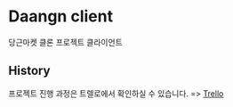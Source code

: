 # Daangn client

당근마켓 클론 프로젝트 클라이언트

## History

프로젝트 진행 과정은 트렐로에서 확인하실 수 있습니다. => [Trello](https://trello.com/b/XGdPEru6/%EB%8B%B9%EA%B7%BC%EB%A7%88%EC%BC%93-%ED%81%B4%EB%A1%A0-%ED%94%84%EB%A1%9C%EC%A0%9D%ED%8A%B8)
